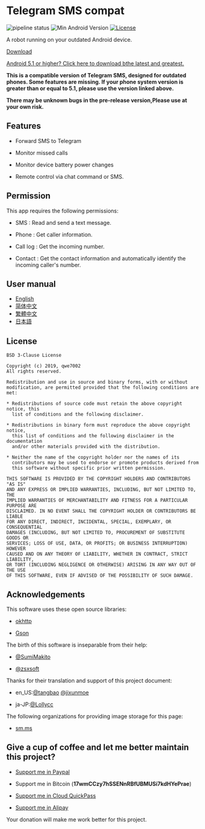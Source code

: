 # Telegram SMS compat

![pipeline status](https://badges.git.reallct.com/qwe7002/telegram-sms_outdated_android/badges/master/pipeline.svg)
![Min Android Version](https://img.shields.io/badge/Min%20Android%20Version-4.0.0+-red.svg)
[![License](https://img.shields.io/badge/License-BSD%203--Clause-blue.svg)](https://github.com/qwe7002/telegram-sms-compat/blob/master/LICENSE)

A robot running on your outdated Android device. 

[Download](https://github.com/qwe7002/telegram-sms-compat/releases)

[Android 5.1 or higher? Click here to download bthe latest and greatest.](https://github.com/qwe7002/telegram-sms)

**This is a compatible version of Telegram SMS, designed for outdated phones. Some features are missing. If your phone system version is greater than or equal to 5.1, please use the version linked above.**

**There may be unknown bugs in the pre-release version,Please use at your own risk.**

## Features

- Forward SMS to Telegram

- Monitor missed calls

- Monitor device battery power changes

- Remote control via chat command or SMS.

## Permission

This app requires the following permissions:

- SMS : Read and send a text message.

- Phone : Get caller information.

- Call log : Get the incoming number.

- Contact : Get the contact information and automatically identify the incoming caller's number.


## User manual

- [English](https://github.com/qwe7002/telegram-sms/wiki/User_manual)
- [简体中文](https://github.com/qwe7002/telegram-sms/wiki/用户手册)
- [繁體中文](https://github.com/qwe7002/telegram-sms/wiki/用戶手冊)
- [日本語](https://github.com/qwe7002/telegram-sms/wiki/マニュアル)

## License

```
BSD 3-Clause License

Copyright (c) 2019, qwe7002
All rights reserved.

Redistribution and use in source and binary forms, with or without
modification, are permitted provided that the following conditions are met:

* Redistributions of source code must retain the above copyright notice, this
  list of conditions and the following disclaimer.

* Redistributions in binary form must reproduce the above copyright notice,
  this list of conditions and the following disclaimer in the documentation
  and/or other materials provided with the distribution.

* Neither the name of the copyright holder nor the names of its
  contributors may be used to endorse or promote products derived from
  this software without specific prior written permission.

THIS SOFTWARE IS PROVIDED BY THE COPYRIGHT HOLDERS AND CONTRIBUTORS "AS IS"
AND ANY EXPRESS OR IMPLIED WARRANTIES, INCLUDING, BUT NOT LIMITED TO, THE
IMPLIED WARRANTIES OF MERCHANTABILITY AND FITNESS FOR A PARTICULAR PURPOSE ARE
DISCLAIMED. IN NO EVENT SHALL THE COPYRIGHT HOLDER OR CONTRIBUTORS BE LIABLE
FOR ANY DIRECT, INDIRECT, INCIDENTAL, SPECIAL, EXEMPLARY, OR CONSEQUENTIAL
DAMAGES (INCLUDING, BUT NOT LIMITED TO, PROCUREMENT OF SUBSTITUTE GOODS OR
SERVICES; LOSS OF USE, DATA, OR PROFITS; OR BUSINESS INTERRUPTION) HOWEVER
CAUSED AND ON ANY THEORY OF LIABILITY, WHETHER IN CONTRACT, STRICT LIABILITY,
OR TORT (INCLUDING NEGLIGENCE OR OTHERWISE) ARISING IN ANY WAY OUT OF THE USE
OF THIS SOFTWARE, EVEN IF ADVISED OF THE POSSIBILITY OF SUCH DAMAGE.
```

## Acknowledgements

This software uses these open source libraries:

- [okhttp](https://github.com/square/okhttp)

- [Gson](https://github.com/google/gson)

The birth of this software is inseparable from their help:

- [@SumiMakito](https://github.com/SumiMakito)

- [@zsxsoft](https://github.com/zsxsoft)

Thanks for their translation and support of this project document:

- en_US:[@tangbao](https://github.com/tangbao) [@jixunmoe](https://github.com/jixunmoe)

- ja-JP:[@Lollycc](https://github.com/lollycc)

The following organizations for providing image storage for this page:

- [sm.ms](https://sm.ms)

## Give a cup of coffee and let me better maintain this project?

- [Support me in Paypal](https://paypal.me/qwe7002)

- Support me in Bitcoin (**17wmCCzy7hSSENnRBfUBMUSi7kdHYePrae**)

- [Support me in Cloud QuickPass](https://static.reallct.com/2019/02/21/5c6d812840bac.png)

- [Support me in Alipay](https://static.reallct.com/2019/03/05/5c7d4ebc3e1f0.jpg)

Your donation will make me work better for this project.